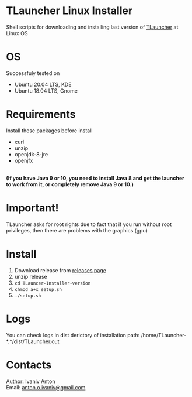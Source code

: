 # TLauncher Linux Installer
Shell scripts for downloading and installing last version of [TLauncher](https://tlauncher.org/) at Linux OS

# OS
  Successfuly tested on 
  - Ubuntu 20.04 LTS, KDE
  - Ubuntu 18.04 LTS, Gnome

# Requirements
Install these packages before install

- curl
- unzip
- openjdk-8-jre 
- openjfx
<br>
<b>(If you have Java 9 or 10, you need to install Java 8 and get the launcher to work from it,
or completely remove Java 9 or 10.)</b>

# Important!
TLauncher asks for root rights due to fact that if you run without root privileges,
then there are problems with the graphics (gpu)

# Install
 1. Download release from [releases page](https://github.com/Korzinkayablok/TLauncer-Installer/releases/)
 2. unzip release
 3. `cd TLauncer-Installer-version`<br> 
 4. `chmod a+x setup.sh`<br>
 5. `./setup.sh`<bt>

# Logs
You can check logs in dist derictory of installation path: /home/TLauncher-\*.\*/dist/TLauncher.out

# Contacts
Author: Ivaniv Anton 
<br>
Email: anton.o.ivaniv@gmail.com
